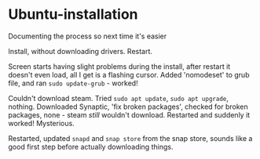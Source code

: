 # Ubuntu-installation
Documenting the process so next time it's easier

Install, without downloading drivers. Restart.

Screen starts having slight problems during the install, after restart it doesn't even load, all I get is a flashing cursor.
Added 'nomodeset' to grub file, and ran `sudo update-grub` - worked!

Couldn't download steam. 
Tried `sudo apt update`, `sudo apt upgrade`, nothing. 
Downloaded Synaptic, 'fix broken packages', checked for broken packages, none - steam *still* wouldn't download. 
Restarted and suddenly it worked! Mysterious.

Restarted, updated `snapd` and `snap store` from the snap store, sounds like a good first step before actually downloading things. 
